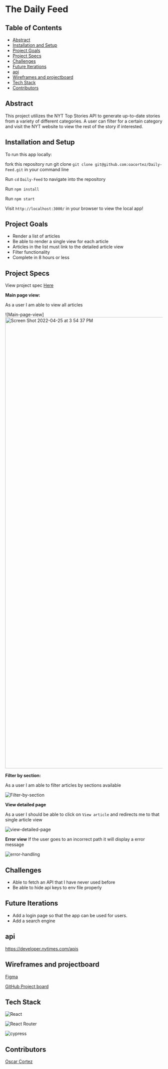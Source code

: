 # The Daily Feed


## Table of Contents   

- [Abstract](#abstract)
- [Installation and Setup](#installation-and-setup)
- [Project Goals](#project-goals)
- [Project Specs](#project-specs)
- [Challenges](#challenges)
- [Future Iterations](#future-iterations)
- [api](#api)
- [Wireframes and projectboard](#wireframes-and-projectboard)
- [Tech Stack](#tech-stack)
- [Contributors](#contributors)

## Abstract

This project utilizes the NYT Top Stories API to generate up-to-date stories from a variety of different categories. A user can filter for a certain category and visit the NYT website to view the rest of the story if interested.

## Installation and Setup
To run this app locally:

fork this repository
run git clone `git clone git@github.com:oacortez/Daily-Feed.git` in your command line

Run `cd` `Daily-Feed` to navigate into the repository

Run `npm install`

Run `npm start`

Visit `http://localhost:3000/` in your browser to view the local app!

## Project Goals

- Render a list of articles
- Be able to render a single view for each article
- Articles in the list must link to the detailed article view
- Filter functionality
- Complete in 8 hours or less


## Project Specs

View project spec [Here](https://mod4.turing.edu/projects/take_home/)

**Main page view:**

As a user I am able to view all articles

![Main-page-view]
<img width="1437" alt="Screen Shot 2022-04-25 at 3 54 37 PM" src="https://user-images.githubusercontent.com/61717746/165181731-f8a199c4-490f-44ea-89ba-b56f4dbc6d09.png">

**Filter by section:**

As a user I am able to filter articles by sections available

![Filter-by-section](https://media.giphy.com/media/3q14xy4OYSZWcFHl2z/giphy.gif)

**View detailed page**

As a user I should be able to click on `View article` and redirects me to that single article view

![view-detailed-page](https://media.giphy.com/media/snw4TWqiWlqWXn1eRC/giphy.gif)

**Error view** 
If the user goes to an incorrect path it will display a error message

![error-handling](https://media.giphy.com/media/0Bc93ED0hc2NdZMSUv/giphy.gif)


## Challenges

- Able to fetch an API that I have never used before
- Be able to hide api keys to env file properly

## Future Iterations

- Add a login page so that the app can be used for users.
- Add a search engine

## api
https://developer.nytimes.com/apis

## Wireframes and projectboard
[Figma](https://www.figma.com/file/Nb7QEsfMd7tVPiYzcpqLyw/Daily?node-id=0%3A1)

[GitHub Project board](https://github.com/oacortez/Daily-Feed/projects/1)


## Tech Stack

![React](https://img.shields.io/badge/react-%2320232a.svg?style=for-the-badge&logo=react&logoColor=%2361DAFB)

![React Router](https://img.shields.io/badge/React_Router-CA4245?style=for-the-badge&logo=react-router&logoColor=white)

![cypress](https://img.shields.io/badge/-cypress-%23E5E5E5?style=for-the-badge&logo=cypress&logoColor=058a5e)

## Contributors

[Oscar Cortez](https://github.com/oacortez)

